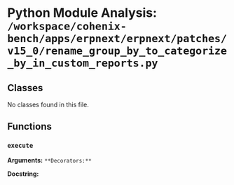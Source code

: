 # Python Module Analysis: `/workspace/cohenix-bench/apps/erpnext/erpnext/patches/v15_0/rename_group_by_to_categorize_by_in_custom_reports.py`

## Classes

No classes found in this file.


## Functions

### `execute`
**Arguments:** ``
**Decorators:** ``

**Docstring:**
```

```

